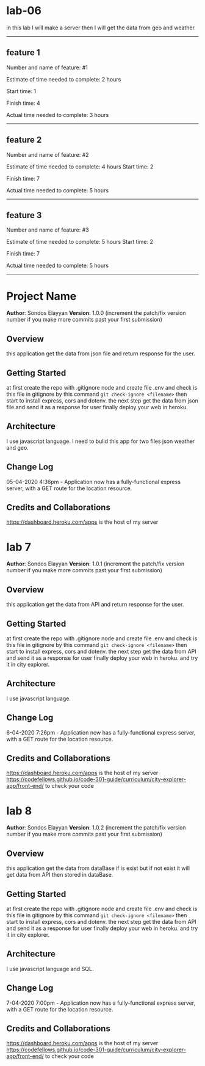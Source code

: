 # lab-06

in this lab I will make a server then I will get the data from geo and weather.

********************************************
## feature 1
Number and name of feature: #1

Estimate of time needed to complete: 2 hours

Start time: 1

Finish time: 4

Actual time needed to complete: 3 hours

*********************************************
## feature 2
Number and name of feature: #2

Estimate of time needed to complete:  4 hours
Start time: 2

Finish time: 7

Actual time needed to complete: 5 hours
***********************************************
## feature 3
Number and name of feature: #3

Estimate of time needed to complete:  5 hours
Start time: 2

Finish time: 7

Actual time needed to complete: 5 hours
**************************************************
# Project Name

**Author**: Sondos Elayyan
**Version**: 1.0.0 (increment the patch/fix version number if you make more commits past your first submission)

## Overview
this application get the data from json file and return response for the user.

## Getting Started
at first create the repo with .gitignore node and create file .env and check is this file in gitignore by this command `git check-ignore <filename>` then start to install express, cors and dotenv. the next step get the data from json file and send it as a response for user finally deploy your web in heroku.

## Architecture
I use javascript language. I need to bulid this app for two files json weather and geo.

## Change Log

05-04-2020 4:36pm - Application now has a fully-functional express server, with a GET route for the location resource.

## Credits and Collaborations
https://dashboard.heroku.com/apps is the host of my server

# lab 7

**Author**: Sondos Elayyan
**Version**: 1.0.1 (increment the patch/fix version number if you make more commits past your first submission)

## Overview
this application get the data from API and return response for the user.

## Getting Started
at first create the repo with .gitignore node and create file .env and check is this file in gitignore by this command `git check-ignore <filename>` then start to install express, cors and dotenv. the next step get the data from API and send it as a response for user finally deploy your web in heroku. and try it in city explorer.

## Architecture
I use javascript language. 

## Change Log

6-04-2020 7:26pm - Application now has a fully-functional express server, with a GET route for the location resource.

## Credits and Collaborations
https://dashboard.heroku.com/apps is the host of my server
https://codefellows.github.io/code-301-guide/curriculum/city-explorer-app/front-end/     to check your code

# lab 8

**Author**: Sondos Elayyan
**Version**: 1.0.2 (increment the patch/fix version number if you make more commits past your first submission)

## Overview
this application get the data from dataBase if is exist but if not exist it will get data from API then stored in dataBase.

## Getting Started
at first create the repo with .gitignore node and create file .env and check is this file in gitignore by this command `git check-ignore <filename>` then start to install express, cors and dotenv. the next step get the data from API and send it as a response for user finally deploy your web in heroku. and try it in city explorer.

## Architecture
I use javascript language and SQL. 

## Change Log

7-04-2020 7:00pm - Application now has a fully-functional express server, with a GET route for the location resource.

## Credits and Collaborations
https://dashboard.heroku.com/apps is the host of my server
https://codefellows.github.io/code-301-guide/curriculum/city-explorer-app/front-end/     to check your code
